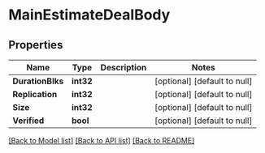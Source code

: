 # MainEstimateDealBody

## Properties
Name | Type | Description | Notes
------------ | ------------- | ------------- | -------------
**DurationBlks** | **int32** |  | [optional] [default to null]
**Replication** | **int32** |  | [optional] [default to null]
**Size** | **int32** |  | [optional] [default to null]
**Verified** | **bool** |  | [optional] [default to null]

[[Back to Model list]](../README.md#documentation-for-models) [[Back to API list]](../README.md#documentation-for-api-endpoints) [[Back to README]](../README.md)


